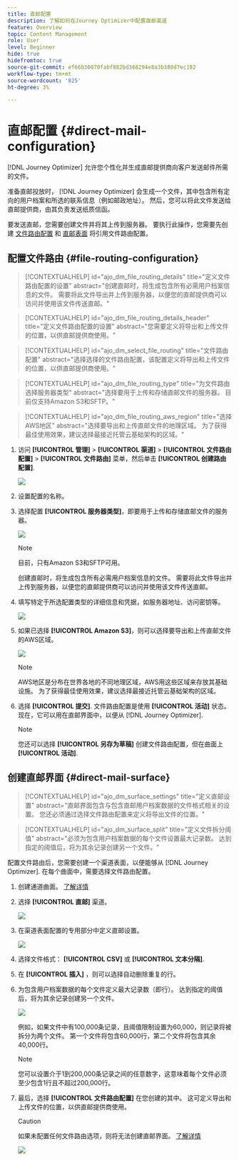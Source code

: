 ```yaml
---
title: 直邮配置
description: 了解如何在Journey Optimizer中配置直邮渠道
feature: Overview
topic: Content Management
role: User
level: Beginner
hide: true
hidefromtoc: true
source-git-commit: ef66b30870fabf882bd368294e8a3b388d7ec182
workflow-type: tm+mt
source-wordcount: '825'
ht-degree: 3%

---
```


# 直邮配置 {#direct-mail-configuration}

[!DNL Journey Optimizer] 允许您个性化并生成直邮提供商向客户发送邮件所需的文件。

准备直邮投放时， [!DNL Journey Optimizer] 会生成一个文件，其中包含所有定向的用户档案和所选的联系信息（例如邮政地址）。 然后，您可以将此文件发送给直邮提供商，由其负责发送纸质信函。

要发送直邮，您需要创建文件并将其上传到服务器。 要执行此操作，您需要先创建 [文件路由配置](#file-routing-configuration) 和 [直邮表面](#direct-mail-surface) 将引用文件路由配置。

## 配置文件路由 {#file-routing-configuration}

>[!CONTEXTUALHELP]
>id="ajo_dm_file_routing_details"
>title="定义文件路由配置的设置"
>abstract="创建直邮时，将生成包含所有必需用户档案信息的文件。 需要将此文件导出并上传到服务器，以便您的直邮提供商可以访问并使用该文件传送直邮。"

>[!CONTEXTUALHELP]
>id="ajo_dm_file_routing_details_header"
>title="定义文件路由配置的设置"
>abstract="您需要定义将导出和上传文件的位置，以供直邮提供商使用。"

>[!CONTEXTUALHELP]
>id="ajo_dm_select_file_routing"
>title="文件路由配置"
>abstract="选择选择的文件路由配置，该配置定义将导出和上传文件的位置，以供直邮提供商使用。"

>[!CONTEXTUALHELP]
>id="ajo_dm_file_routing_type"
>title="为文件路由选择服务器类型"
>abstract="选择要用于上传和存储直邮文件的服务器。 目前仅支持Amazon S3和SFTP。"

>[!CONTEXTUALHELP]
>id="ajo_dm_file_routing_aws_region"
>title="选择AWS地区"
>abstract="选择要导出和上传直邮文件的地理区域。 为了获得最佳使用效果，建议选择最接近托管云基础架构的区域。"

1. 访问 **[!UICONTROL 管理]** > **[!UICONTROL 渠道]** > **[!UICONTROL 文件路由配置]** > **[!UICONTROL 文件路由]** 菜单，然后单击 **[!UICONTROL 创建路由配置]**.

   ![](assets/file-routing-config-button.png)

1. 设置配置的名称。

1. 选择配置 **[!UICONTROL 服务器类型]**，即要用于上传和存储直邮文件的服务器。

   ![](assets/file-routing-config-type.png)

   >[!NOTE]
   >
   >目前，只有Amazon S3和SFTP可用。

   创建直邮时，将生成包含所有必需用户档案信息的文件。 需要将此文件导出并上传到服务器，以便您的直邮提供商可以访问并使用该文件传送直邮。

1. 填写特定于所选配置类型的详细信息和凭据，如服务器地址、访问密钥等。

   ![](assets/file-routing-config-sftp-details.png)

1. 如果已选择 **[!UICONTROL Amazon S3]**，则可以选择要导出和上传直邮文件的AWS区域。

   ![](assets/file-routing-config-aws-region.png)

   >[!NOTE]
   >
   >AWS地区是分布在世界各地的不同地理区域，AWS用这些区域来存放其基础设施。 为了获得最佳使用效果，建议选择最接近托管云基础架构的区域。

1. 选择 **[!UICONTROL 提交]**. 文件路由配置是使用 **[!UICONTROL 活动]** 状态。 现在，它可以用在直邮界面中，以便从 [!DNL Journey Optimizer].

   >[!NOTE]
   >
   >您还可以选择 **[!UICONTROL 另存为草稿]** 创建文件路由配置，但在曲面上 **[!UICONTROL 活动]**.

## 创建直邮界面 {#direct-mail-surface}

>[!CONTEXTUALHELP]
>id="ajo_dm_surface_settings"
>title="定义直邮设置"
>abstract="直邮界面包含与包含直邮用户档案数据的文件格式相关的设置。 您还必须通过选择文件路由配置来定义将导出文件的位置。"

<!--
>[!CONTEXTUALHELP]
>id="ajo_dm_surface_sort"
>title="Define the sort order"
>abstract="If you select this option, the sort will be by profile ID, ascending or descending. If you unselect it, the sorting configuration defined when creating the direct mail message within a journey or a campaign."-->

>[!CONTEXTUALHELP]
>id="ajo_dm_surface_split"
>title="定义文件拆分阈值"
>abstract="必须为包含用户档案数据的每个文件设置最大记录数。 达到指定的阈值后，将为其余记录创建另一个文件。"

配置文件路由后，您需要创建一个渠道表面，以便能够从 [!DNL Journey Optimizer]. 在每个曲面中，需要选择文件路由配置。

1. 创建通道曲面。 [了解详情](channel-surfaces.md)

1. 选择 **[!UICONTROL 直邮]** 渠道。

   ![](assets/surface-direct-mail-channel.png)

1. 在渠道表面配置的专用部分中定义直邮设置。

   ![](assets/surface-direct-mail-settings.png)

1. 选择文件格式： **[!UICONTROL CSV]** 或 **[!UICONTROL 文本分隔]**.

1. 在 **[!UICONTROL 插入]** ，则可以选择自动删除重复的行。

1. 为包含用户档案数据的每个文件定义最大记录数（即行）。 达到指定的阈值后，将为其余记录创建另一个文件。

   ![](assets/surface-direct-mail-split.png)

   例如，如果文件中有100,000条记录，且阈值限制设置为60,000，则记录将被拆分为两个文件。 第一个文件将包含60,000行，第二个文件将包含其余40,000行。

   >[!NOTE]
   >
   >您可以设置介于1到200,000条记录之间的任意数字，这意味着每个文件必须至少包含1行且不超过200,000行。

1. 最后，选择 **[!UICONTROL 文件路由配置]** 在您创建的其中。 这可定义导出和上传文件的位置，以供直邮提供商使用。

   >[!CAUTION]
   >
   >如果未配置任何文件路由选项，则将无法创建直邮界面。 [了解详情](#file-routing-configuration)

   ![](assets/surface-direct-mail-file-routing.png)